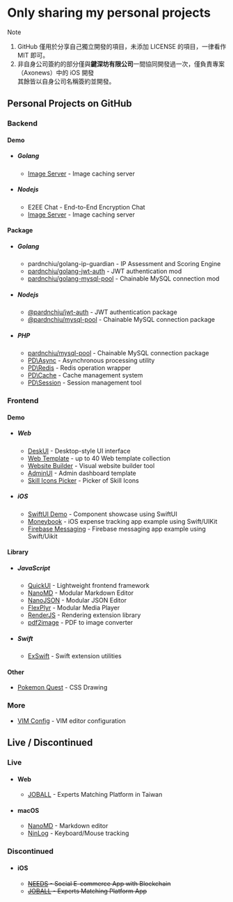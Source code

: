 # Only sharing my personal projects
> [!Note]
> 1. GitHub 僅用於分享自己獨立開發的項目，未添加 LICENSE 的項目，一律看作 MIT 即可。
> 2. 非自身公司簽約的部分僅與**鍵深坊有限公司**一間協同開發過一次，僅負責專案（Axonews）中的 iOS 開發<br>
>   其餘皆以自身公司名稱簽約並開發。

## Personal Projects on GitHub

### Backend

#### Demo
- ##### Golang
  - [Image Server](https://github.com/pardnchiu/image-caching-server) - Image caching server
- ##### Nodejs
  - E2EE Chat - End-to-End Encryption Chat
  - [Image Server](https://github.com/pardnchiu/nodejs-image-server) - Image caching server

#### Package
- ##### Golang
  - pardnchiu/golang-ip-guardian - IP Assessment and Scoring Engine
  - [pardnchiu/golang-jwt-auth](https://github.com/pardnchiu/golang-jwt-auth) - JWT authentication mod
  - [pardnchiu/golang-mysql-pool](https://github.com/pardnchiu/golang-mysql-pool) - Chainable MySQL connection mod
- ##### Nodejs 
  - [@pardnchiu/jwt-auth](https://www.npmjs.com/package/@pardnchiu/jwt-auth) - JWT authentication package
  - [@pardnchiu/mysql-pool](https://www.npmjs.com/package/@pardnchiu/mysql-pool) - Chainable MySQL connection package
- ##### PHP
  - [pardnchiu/mysql-pool](https://packagist.org/packages/pardnchiu/mysql-pool) - Chainable MySQL connection package
  - [PD\Async](https://packagist.org/packages/pardnchiu/async) - Asynchronous processing utility
  - [PD\Redis](https://packagist.org/packages/pardnchiu/redis) - Redis operation wrapper
  - [PD\Cache](https://packagist.org/packages/pardnchiu/cache) - Cache management system
  - [PD\Session](https://packagist.org/packages/pardnchiu/session) - Session management tool

### Frontend

#### Demo
- ##### Web
  - [DeskUI](https://github.com/pardnltd/DeskUI) - Desktop-style UI interface
  - [Web Template](https://pardn.io/web-template) - up to 40 Web template collection
  - [Website Builder](https://github.com/pardnltd/website-builder) - Visual website builder tool
  - [AdminUI](https://github.com/pardnltd/adminui) - Admin dashboard template
  - [Skill Icons Picker](https://pardnchiu.github.io/skill-icons-picker/) - Picker of Skill Icons
- ##### iOS
  - [SwiftUI Demo](https://github.com/pardnchiu/swiftui-demo) - Component showcase using SwiftUI
  - [Moneybook](https://github.com/pardnchiu/ios-moneybook) - iOS expense tracking app example using Swift/UIKit
  - [Firebase Messaging](https://github.com/pardnchiu/ios-firebase-messaging) - Firebase messaging app example using Swift/Uikit
#### Library
- ##### JavaScript
  - [QuickUI](https://quickui.pardn.io) - Lightweight frontend framework
  - [NanoMD](https://nanomd.pardn.io) - Modular Markdown Editor
  - [NanoJSON](https://nanojson.pardn.io) - Modular JSON Editor
  - [FlexPlyr](https://flexplyr.pardn.io) - Modular Media Player
  - [RenderJS](https://renderjs.pardn.io) - Rendering extension library
  - [pdf2image](https://pardn.io/pdf2image) - PDF to image converter
- ##### Swift
  - [ExSwift](https://github.com/pardnchiu/ExSwift) - Swift extension utilities
#### Other
- [Pokemon Quest](https://github.com/pardnchiu/css-pokemon-quest) - CSS Drawing

### More
- [VIM Config](https://github.com/pardnchiu/vim-config) - VIM editor configuration

## Live / Discontinued

### Live
- #### Web
  - [JOBALL](https://joball.tw) - Experts Matching Platform in Taiwan
- #### macOS
  - [NanoMD](https://apps.apple.com/us/app/nanomd-markdown-%E7%B7%A8%E8%BC%AF%E5%99%A8/id6740427920) - Markdown editor
  - [NinLog](https://apps.apple.com/tw/app/ninlog-%E9%8D%B5%E7%9B%A4%E6%BB%91%E9%BC%A0%E8%BF%BD%E8%B9%A4/id6741706238) - Keyboard/Mouse tracking
### Discontinued
- #### iOS
  - <s>[NEEDS](https://appadvice.com/app/e9-96-8b-e7-ae-b1/1460355322.amp) - Social E-commerce App with Blockchain</s>
  - <s>[JOBALL](https://appadvice.com/app/joball-e6-8e-a5-e6-b4-bd/1272878907.amp) - Experts Matching Platform App</s>

